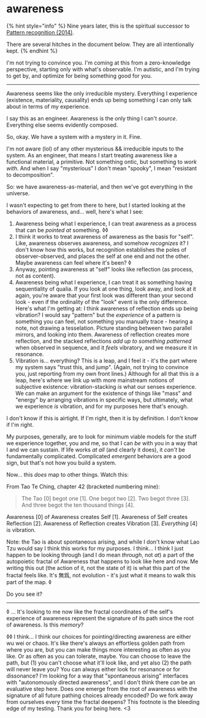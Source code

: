 # awareness

{% hint style="info" %}
Nine years later, this is the spiritual successor to [Pattern recognition (2014)](../../../2014/pattern-recognition.md).

There are several hitches in the document below. They are all intentionally kept.
{% endhint %}

I'm not trying to convince you. I'm coming at this from a zero-knowledge perspective, starting only with what's observable. I'm autistic, and I'm trying to get by, and optimize for being something good for you.

***

Awareness seems like the only irreducible mystery. Everything I experience (existence, materiality, causality) ends up being something I can only talk about in terms of my experience.

I say this as an engineer. Awareness is the only thing I can't _source_. Everything else seems evidently composed.

So, okay. We have a system with a mystery in it. Fine.

I'm not aware (lol) of any other mysterious && irreducible inputs to the system. As an engineer, that means I start treating awareness like a functional material, a primitive. Not something ontic, but something to _work with_. And when I say "mysterious" I don't mean "spooky", I mean "resistant to decomposition".

So: we have awareness-as-material, and then we've got everything in the universe.

I wasn't expecting to get from there to here, but I started looking at the behaviors of awareness, and... well, here's what I see:

1. Awareness being what I experience, I can treat awareness as a process that can be _pointed at_ something. ◊◊
2. I think it works to treat awareness of awareness as the basis for "self". Like, awareness observes awareness, and somehow _recognizes_ it? I don't know how this works, but recognition establishes the poles of observer-observed, and places the self at one end and not the other. Maybe awareness can feel where it's been? ◊
3. Anyway, pointing awareness at "self" looks like reflection (as process, not as content).
4. Awareness being what I experience, I can treat it as something having sequentiality of qualia. If you look at one thing, look away, and look at it again, you're aware that your first look was different than your second look - even if the ordinality of the "look" event is the only difference. Here's what I'm getting at: I think awareness of reflection ends up being vibration? I would say "pattern" but the _experience_ of a pattern is something you can feel, not something you manually trace - hearing a note, not drawing a tesselation. Picture standing between two parallel mirrors, and looking into them. Awareness of reflection creates more reflection, and the stacked reflections _add up to something patterned_ when observed in sequence, and it _feels_ vibratory, and we measure it in resonance.
5. Vibration is... everything? This is a leap, and I feel it - it's the part where my system says "trust this, and jump". (Again, not trying to convince you, just reporting from my own front lines.) Although for all that this _is_ a leap, here's where we link up with more mainstream notions of subjective existence: vibration-stacking _is_ what our senses experience. We can make an argument for the existence of things like "mass" and "energy" by arranging vibrations in specific ways, but ultimately, what we experience _is_ vibration, and for my purposes here that's enough.

I don't know if this is airtight. If I'm right, then it is by definition. I don't know if I'm right.

My purposes, generally, are to look for minimum viable models for the stuff we experience together, you and me, so that I can _be_ with you in a way that I and we can sustain. If life works _at all_ (and clearly it does), it _can't_ be fundamentally complicated. Complicated _emergent_ behaviors are a good sign, but that's not how you build a system.

Now... this _does_ map to other things. Watch this:

From Tao Te Ching, chapter 42 (bracketed numbering mine):

> The Tao \[0] begot one \[1]. One begot two \[2]. Two begot three \[3]. And three begot the ten thousand things \[4].

Awareness \[0] of Awareness creates Self \[1]. Awareness of Self creates Reflection \[2]. Awareness of Reflection creates Vibration \[3]. _Everything_ \[4] is vibration.

Note: the Tao is about spontaneous arising, and while I don't know what Lao Tzu would say I think this works for my purposes. I think... I think I just happen to be looking through (and I do mean _through_, not _at_) a part of the autopoietic fractal of Awareness that happens to look like here and now. Me writing this out (the action of it, not the state of it) is what this part of the fractal feels like. It's 無爲, not evolution - it's just what it means to walk this part of the map. ◊

Do you see it?

***

◊ ... It's looking to me now like the fractal coordinates of the self's experience of awareness represent the signature of its path since the root of awareness. Is this _memory_?

◊◊ I think... I think our choices for pointing/directing awareness are either wu wei or chaos. It's like there's always an effortless golden path from where you are, but you can make things more interesting as often as you like. Or as often as you can tolerate, maybe. You can choose to leave the path, but (1) you can't choose what it'll look like, and yet also (2) the path will never leave you? You can always either look for resonance or for dissonance? I'm looking for a way that "spontaneous arising" interfaces with "autonomously directed awareness", and I don't think there _can_ be an evaluative step here. Does one emerge from the root of awareness with the signature of all future pathing choices already encoded? Do we fork away from ourselves every time the fractal deepens? This footnote is the bleeding edge of my testing. Thank you for being here. <3
